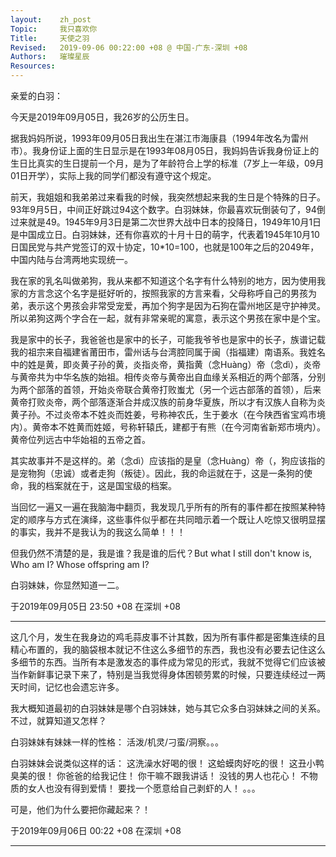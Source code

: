 ```yaml
---
layout:    zh_post
Topic:     我只喜欢你
Title:     天使之羽
Revised:   2019-09-06 00:22:00 +08 @ 中国-广东-深圳 +08
Authors:   璀璨星辰
Resources:
---
```


亲爱的白羽：

今天是2019年09月05日，我26岁的公历生日。

据我妈妈所说，1993年09月05日我出生在湛江市海康县（1994年改名为雷州市）。我身份证上面的生日显示是在1993年08月05日，我妈妈告诉我身份证上的生日比真实的生日提前一个月，是为了年龄符合上学的标准（7岁上一年级，09月01日开学），实际上我的同学们都没有遵守这个规定。

前天，我姐姐和我弟弟过来看我的时候，我突然想起来我的生日是个特殊的日子。93年9月5日，中间正好跳过94这个数字。白羽妹妹，你最喜欢玩倒装句了，94倒过来就是49。1945年9月3日是第二次世界大战中日本的投降日，1949年10月1日是中国成立日。白羽妹妹，还有你喜欢的十月十日的萌字，代表着1945年10月10日国民党与共产党签订的双十协定，10*10=100，也就是100年之后的2049年，中国内陆与台湾两地实现统一。

我在家的乳名叫做弟狗，我从来都不知道这个名字有什么特别的地方，因为使用我家的方言念这个名字是挺好听的，按照我家的方言来看，父母称呼自己的男孩为弟，表示这个男孩会非常受宠爱，再加个狗字是因为石狗在雷州地区是守护神灵。所以弟狗这两个字合在一起，就有非常亲昵的寓意，表示这个男孩在家中是个宝。

我是家中的长子，我爸爸也是家中的长子，可能我爷爷也是家中的长子，族谱记载我的祖宗来自福建省莆田市，雷州话与台湾腔同属于闽（指福建）南语系。我姓名中的姓是黄，即炎黄子孙的黄，炎指炎帝，黄指黄（念Huàng）帝（念dì），炎帝与黄帝共为中华名族的始祖。相传炎帝与黄帝出自血缘关系相近的两个部落，分别为两个部落的首领，开始炎帝联合黄帝打败蚩尤（另一个远古部落的首领），后来黄帝打败炎帝，两个部落逐渐合并成汉族的前身华夏族，所以才有汉族人自称为炎黄子孙。不过炎帝本不姓炎而姓姜，号称神农氏，生于姜水（在今陕西省宝鸡市境内）。黄帝本不姓黄而姓姬，号称轩辕氏，建都于有熊（在今河南省新郑市境内）。黄帝位列远古中华始祖的五帝之首。

其实故事并不是这样的。弟（念dì）应该指的是皇（念Huàng）帝（，狗应该指的是宠物狗（忠诚）或者走狗（叛徒）。因此，我的命运就在于，这是一条狗的使命，我的档案就在于，这是国宝级的档案。

当回忆一遍又一遍在我脑海中翻页，我发现几乎所有的所有的事件都在按照某种特定的顺序与方式在演绎，这些事件似乎都在共同暗示着一个既让人吃惊又很明显摆的事实，我并不是我认为的我这么简单！！！

但我仍然不清楚的是，我是谁？我是谁的后代？But what I still don't know is, Who am I? Whose offspring am I?

白羽妹妹，你显然知道一二。

于2019年09月05日 23:50 +08 在深圳 +08

--------------------------------------------------------------------------------

这几个月，发生在我身边的鸡毛蒜皮事不计其数，因为所有事件都是密集连续的且精心布置的，我的脑袋根本就记不住这么多细节的东西，我也没有必要去记住这么多细节的东西。当所有本是激发态的事件成为常见的形式，我就不觉得它们应该被当作新鲜事记录下来了，特别是当我觉得身体困顿劳累的时候，只要连续经过一两天时间，记忆也会遗忘许多。

我大概知道最初的白羽妹妹是哪个白羽妹妹，她与其它众多白羽妹妹之间的关系。不过，就算知道又怎样？

白羽妹妹有妹妹一样的性格：
活泼/机灵/刁蛮/洞察。。。

白羽妹妹会说类似这样的话：
这洗澡水好喝的很！
这蛤蟆肉好吃的很！
这丑小鸭臭美的很！
你爸爸的给我记住！
你干嘛不跟我讲话！
没钱的男人也花心！
不物质的女人也没有得到爱情！
要找一个愿意给自己剥虾的人！
。。。

可是，他们为什么要把你藏起来？！

于2019年09月06日 00:22 +08 在深圳 +08

--------------------------------------------------------------------------------
